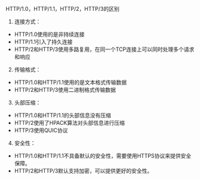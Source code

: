 HTTP/1.0，HTTP/1.1，HTTP/2，HTTP/3的区别

1. 连接方式：
- HTTP/1.0使用的是非持续连接
- HTTP/1.1引入了持久连接
- HTTP/2和HTTP/3使用多路复用，在同一个TCP连接上可以同时处理多个请求和响应

2. 传输格式：
- HTTP/1.0和HTTP/1.1使用的是文本格式传输数据
- HTTP/2和HTTP/3使用二进制格式传输数据

3. 头部压缩：
- HTTP/1.0和HTTP/1.1的头部信息没有压缩
- HTTP/2使用了HPACK算法对头部信息进行压缩
- HTTP/3使用QUIC协议

4. 安全性：
- HTTP/1.0和HTTP/1.1不具备默认的安全性，需要使用HTTPS协议来提供安全保障。
- HTTP/2和HTTP/3默认支持加密，可以提供更好的安全性。